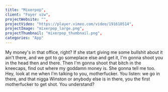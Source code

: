```yaml
---
title: "Mixerpop",
client: "Foyer vzw",
projectWebsite: "",
projectVideo: "https://player.vimeo.com/video/191610514",
projectImage: "mixerpop_large.png",
projectThumbnail: "mixerpop_thumbnail.png",
categories: "App"
---
```

My money's in that office, right? If she start giving me some bullshit about it ain't there, and we got to go someplace else and get it, I'm gonna shoot you in the head then and there. Then I'm gonna shoot that bitch in the kneecaps, find out where my goddamn money is. She gonna tell me too. Hey, look at me when I'm talking to you, motherfucker. You listen: we go in there, and that nigga Winston or anybody else is in there, you the first motherfucker to get shot. You understand?